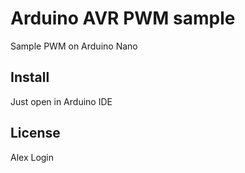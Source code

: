 # Arduino AVR PWM sample

Sample PWM on Arduino Nano

## Install

Just open in Arduino IDE

## License

Alex Login
